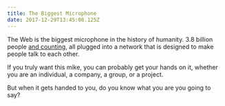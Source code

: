 ```yaml
---
title: The Biggest Microphone
date: 2017-12-29T13:45:08.125Z
---
```

The Web is the biggest microphone in the history of humanity. 3.8 billion people [and counting](http://www.internetlivestats.com/internet-users/), all plugged into a network that is designed to make people talk to each other.

If you truly want this mike, you can probably get your hands on it, whether you are an individual, a company, a group, or a project.

But when it gets handed to you, do you know what you are you going to say?



